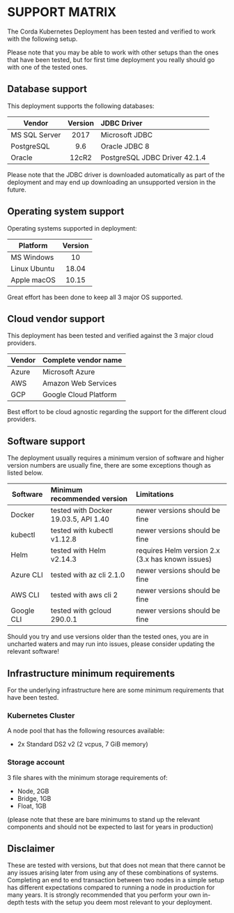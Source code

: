 # SUPPORT MATRIX

The Corda Kubernetes Deployment has been tested and verified to work with the following setup.

Please note that you may be able to work with other setups than the ones that have been tested, but for first time deployment you really should go with one of the tested ones.

## Database support

This deployment supports the following databases:

| Vendor        | Version | JDBC Driver                   |
| ------------- |:-------:|:------------------------------|
| MS SQL Server |  2017   | Microsoft JDBC                |
| PostgreSQL    |  9.6    | Oracle JDBC 8                 |
| Oracle        |  12cR2  | PostgreSQL JDBC Driver 42.1.4 |

Please note that the JDBC driver is downloaded automatically as part of the deployment and may end up downloading an unsupported version in the future.

## Operating system support

Operating systems supported in deployment:

| Platform      | Version |
| ------------- |:-------:|
| MS Windows    |   10    | 
| Linux Ubuntu  |  18.04  |
| Apple macOS   |  10.15  |

Great effort has been done to keep all 3 major OS supported.

## Cloud vendor support

This deployment has been tested and verified against the 3 major cloud providers.

| Vendor  | Complete vendor name    |
| ------- |:------------------------|
| Azure   |  Microsoft Azure        |
| AWS     |  Amazon Web Services    |
| GCP     |  Google Cloud Platform  |

Best effort to be cloud agnostic regarding the support for the different cloud providers.

## Software support

The deployment usually requires a minimum version of software and higher version numbers are usually fine, there are some exceptions though as listed below.

| Software   | Minimum recommended version          | Limitations |
| ---------- |:-------------------------------------|:-------------------------------------------------|
| Docker     | tested with Docker 19.03.5, API 1.40 | newer versions should be fine                    |
| kubectl    | tested with kubectl v1.12.8          | newer versions should be fine                    |
| Helm       | tested with Helm v2.14.3             | requires Helm version 2.x (3.x has known issues) |
| Azure CLI  | tested with az cli 2.1.0             | newer versions should be fine                    |
| AWS CLI    | tested with aws cli 2                | newer versions should be fine                    |
| Google CLI | tested with gcloud 290.0.1           | newer versions should be fine                    |

Should you try and use versions older than the tested ones, you are in uncharted waters and may run into issues, please consider updating the relevant software!

## Infrastructure minimum requirements

For the underlying infrastructure here are some minimum requirements that have been tested.

### Kubernetes Cluster

A node pool that has the following resources available:

- 2x Standard DS2 v2 (2 vcpus, 7 GiB memory)

### Storage account

3 file shares with the minimum storage requirements of:

- Node, 2GB
- Bridge, 1GB
- Float, 1GB

(please note that these are bare minimums to stand up the relevant components and should not be expected to last for years in production)

## Disclaimer

These are tested with versions, but that does not mean that there cannot be any issues arising later from using any of these combinations of systems.
Completing an end to end transaction between two nodes in a simple setup has different expectations compared to running a node in production for many years.
It is strongly recommended that you perform your own in-depth tests with the setup you deem most relevant to your deployment.
